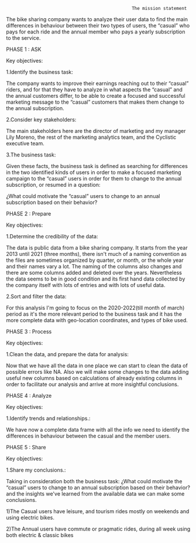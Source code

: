                                                     The mission statement
                                                                          
The bike sharing company wants to analyze their user data to find the main differences in behaviour between their two types of users, the “casual” who pays for each ride and the annual member who pays a yearly subscription to the service.


PHASE 1 : ASK

Key objectives:

1.Identify the business task:

The company wants to improve their earnings reaching out to their “casual” riders, and for that they have to analyze in what aspects the “casual” and the annual customers differ, to be able to create a focused and successful marketing message to the “casual” customers that makes them change to the annual subscription.

2.Consider key stakeholders:

The main stakeholders here are the director of marketing and my manager Lily Moreno, the rest of the marketing analytics team, and the Cyclistic executive team.

3.The business task:

Given these facts, the business task is defined as searching for differences in the two identified kinds of users in order to make a focused marketing campaign to the “casual” users in order for them to change to the annual subscription, or resumed in a question:

¿What could motivate the “casual” users to change to an annual subscription based on their behavior?


PHASE 2 : Prepare

Key objectives:

1.Determine the credibility of the data:

The data is public data from a bike sharing company. It starts from the year 2013 until 2021 (three months), there isn't much of a naming convention as the files are sometimes organized by quarter, or month, or the whole year and their names vary a lot. The naming of the columns also changes and there are some columns added and deleted over the years. Nevertheless the data seems to be in good condition and its first hand data collected by the company itself with lots of entries and with lots of useful data.

2.Sort and filter the data:

For this analysis I'm going to focus on the 2020-2022(till month of march) period as it's the more relevant period to the business task and it has the more complete data with geo-location coordinates, and types of bike used.

PHASE 3 : Process

Key objectives:

1.Clean the data, and prepare the data for analysis:

Now that we have all the data in one place we can start to clean the data of possible errors like NA. Also we will make some changes to the data adding useful new columns based on calculations of already existing columns in order to facilitate our analysis and arrive at more insightful conclusions.

PHASE 4 : Analyze

Key objectives:

1.Identify trends and relationships.:

We have now a complete data frame with all the info we need to identify the differences in behaviour between the casual and the member users.

PHASE 5 : Share

Key objectives:

1.Share my conclusions.:

Taking in consideration both the business task: ¿What could motivate the “casual” users to change to an annual subscription based on their behavior? and the insights we've learned from the available data we can make some conclusions.

1)The Casual users have leisure, and tourism rides mostly on weekends and using electric bikes.

2)The Annual users have commute or pragmatic rides, during all week using both electric & classic bikes

